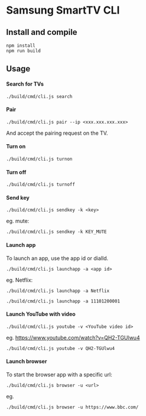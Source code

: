 # Samsung SmartTV CLI

## Install and compile

```
npm install
npm run build
```


## Usage

#### Search for TVs

`./build/cmd/cli.js search` 

#### Pair

`./build/cmd/cli.js pair --ip <xxx.xxx.xxx.xxx>`

And accept the pairing request on the TV.


#### Turn on

`./build/cmd/cli.js turnon`

#### Turn off

`./build/cmd/cli.js turnoff`

#### Send key

`./build/cmd/cli.js sendkey -k <key>`

eg. mute:

`./build/cmd/cli.js sendkey -k KEY_MUTE`

#### Launch app

To launch an app, use the app id or dialId.

`./build/cmd/cli.js launchapp -a <app id>`

eg. Netflix:

`./build/cmd/cli.js launchapp -a Netflix`

`./build/cmd/cli.js launchapp -a 11101200001`

#### Launch YouTube with video

`./build/cmd/cli.js youtube -v <YouTube video id>`

eg. https://www.youtube.com/watch?v=QH2-TGUlwu4

`./build/cmd/cli.js youtube -v QH2-TGUlwu4`

#### Launch browser

To start the browser app with a specific url:

`./build/cmd/cli.js browser -u <url>`

eg.

`./build/cmd/cli.js browser -u https://www.bbc.com/`
